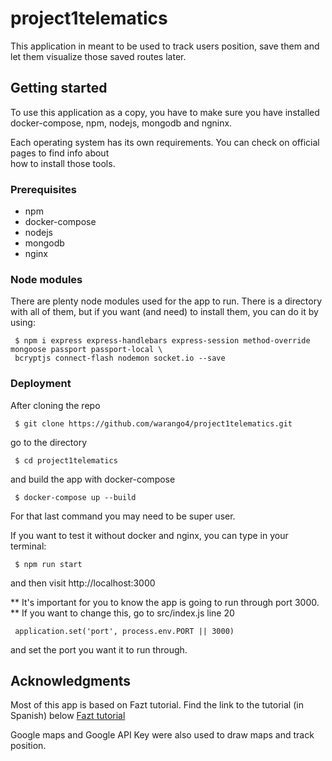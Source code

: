 # project1telematics

This application in meant to be used to track users position, save them and let them visualize 
those saved routes later.

## Getting started

To use this application as a copy, you have to make sure you have installed docker-compose, npm,
nodejs, mongodb and ngninx.

Each operating system has its own requirements. You can check on official pages to find info about  
how to install those tools. 

### Prerequisites

 - npm
 - docker-compose
 - nodejs
 - mongodb
 - nginx

### Node modules
There are plenty node modules used for the app to run.
There is a directory with all of them, but if you want (and need) to install them, you can do it by using:
```
 $ npm i express express-handlebars express-session method-override mongoose passport passport-local \
 bcryptjs connect-flash nodemon socket.io --save
```
### Deployment
After cloning the repo
```
 $ git clone https://github.com/warango4/project1telematics.git
```
go to the directory
```
 $ cd project1telematics
```
and build the app with docker-compose
```
 $ docker-compose up --build 
```
For that last command you may need to be super user. 

If you want to test it without docker and nginx, you can type in your terminal:
```
 $ npm run start
```
and then visit http://localhost:3000

** It's important for you to know the app is going to run through port 3000. **
If you want to change this, go to src/index.js line 20
```
 application.set('port', process.env.PORT || 3000)
```
and set the port you want it to run through. 

## Acknowledgments

Most of this app is based on Fazt tutorial. Find the link to the tutorial (in Spanish) below
[Fazt tutorial](https://youtu.be/-bI0diefasA) 

Google maps and Google API Key were also used to draw maps and track position.